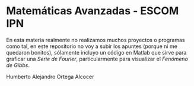 # Matemáticas Avanzadas - ESCOM IPN

En esta materia realmente no realizamos muchos proyectos o programas como tal,
en este repositorio no voy a subir los apuntes (porque ni me quedaron bonitos),
sólamente incluyo un código en Matlab que sirve para graficar una _Serie de Fourier_,
particularmente para visualizar el _Fenómeno de Gibbs_.

Humberto Alejandro Ortega Alcocer

